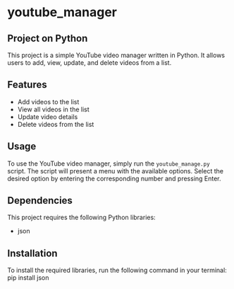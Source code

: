 # youtube_manager

## Project on Python

This project is a simple YouTube video manager written in Python. It allows users to add, view, update, and delete videos from a list.

## Features

* Add videos to the list
* View all videos in the list
* Update video details
* Delete videos from the list

## Usage

To use the YouTube video manager, simply run the `youtube_manage.py` script. The script will present a menu with the available options. Select the desired option by entering the corresponding number and pressing Enter.

## Dependencies

This project requires the following Python libraries:

* json

## Installation

To install the required libraries, run the following command in your terminal:
pip install json
